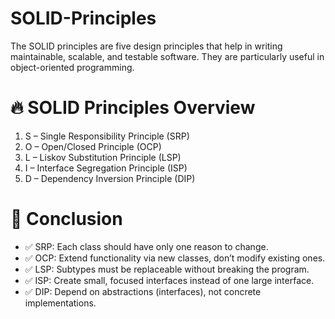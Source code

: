 # SOLID-Principles

The SOLID principles are five design principles that help in writing maintainable, scalable, and testable software. They are particularly useful in object-oriented programming.

# 🔥 SOLID Principles Overview
1.  S – Single Responsibility Principle (SRP)
2.  O – Open/Closed Principle (OCP)
3.  L – Liskov Substitution Principle (LSP)
4.  I – Interface Segregation Principle (ISP)
5.  D – Dependency Inversion Principle (DIP)

# 🎯 Conclusion
- ✅ SRP: Each class should have only one reason to change.
- ✅ OCP: Extend functionality via new classes, don’t modify existing ones.
- ✅ LSP: Subtypes must be replaceable without breaking the program.
- ✅ ISP: Create small, focused interfaces instead of one large interface.
- ✅ DIP: Depend on abstractions (interfaces), not concrete implementations.

